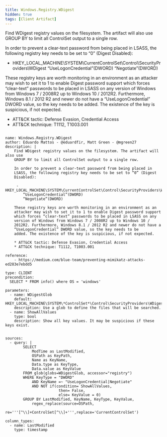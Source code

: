 ```yaml
---
title: Windows.Registry.WDigest
hidden: true
tags: [Client Artifact]
---
```


Find WDigest registry values on the filesystem. The artifact will also use
GROUP BY to limit all ControlSet output to a single row.

In order to prevent a clear-text password from being placed in
LSASS, the following registry key needs to be set to “0” (Digest
Disabled):

 - HKEY_LOCAL_MACHINE\SYSTEM\CurrentControlSet\Control\SecurityProviders\WDigest
    “UseLogonCredential”(DWORD)
    “Negotiate”(DWORD)

These registry keys are worth monitoring in an environment as an
attacker may wish to set it to 1 to enable Digest password support
which forces “clear-text” passwords to be placed in LSASS on any
version of Windows from Windows 7 / 2008R2 up to Windows 10 /
2012R2. Furthermore, Windows 8.1 / 2012 R2 and newer do not have a
“UseLogonCredential” DWORD value, so the key needs to be
added. The existence of the key is suspicious, if not expected.

* ATT&CK tactic: Defense Evasion, Credential Access
* ATT&CK technique: T1112, T1003.001


<pre><code class="language-yaml">
name: Windows.Registry.WDigest
author: Eduardo Mattos - @eduardfir, Matt Green - @mgreen27
description: |
    Find WDigest registry values on the filesystem. The artifact will also use
    GROUP BY to limit all ControlSet output to a single row.

    In order to prevent a clear-text password from being placed in
    LSASS, the following registry key needs to be set to “0” (Digest
    Disabled):

     - HKEY_LOCAL_MACHINE\SYSTEM\CurrentControlSet\Control\SecurityProviders\WDigest
        “UseLogonCredential”(DWORD)
        “Negotiate”(DWORD)

    These registry keys are worth monitoring in an environment as an
    attacker may wish to set it to 1 to enable Digest password support
    which forces “clear-text” passwords to be placed in LSASS on any
    version of Windows from Windows 7 / 2008R2 up to Windows 10 /
    2012R2. Furthermore, Windows 8.1 / 2012 R2 and newer do not have a
    “UseLogonCredential” DWORD value, so the key needs to be
    added. The existence of the key is suspicious, if not expected.

    * ATT&CK tactic: Defense Evasion, Credential Access
    * ATT&CK technique: T1112, T1003.001

reference:
    - https://medium.com/blue-team/preventing-mimikatz-attacks-ed283e7ebdd5

type: CLIENT
precondition:
  SELECT * FROM info() where OS = 'windows'

parameters:
  - name: WDigestGlob
    default: HKEY_LOCAL_MACHINE\SYSTEM\*ControlSet*\Control\SecurityProviders\WDigest\**
    description: Use a glob to define the files that will be searched.
  - name: ShowAllValues
    type: bool
    description: Show all key values. It may be suspicious if these keys exist.


sources:
  - query: |
        SELECT
            ModTime as LastModified,
            OSPath as KeyPath,
            Name as KeyName,
            Data.type as KeyType,
            Data.value as KeyValue
        FROM glob(globs=WDigestGlob, accessor="registry")
        WHERE KeyType = "DWORD"
            AND KeyName =~ "UseLogonCredential|Negotiate"
            AND NOT if(condition= ShowAllValues,
                        then= False,
                        else= KeyValue = 0)
        GROUP BY LastModified, KeyName, KeyType, KeyValue,
            regex_replace(source=OSPath,
                re='''[^\\]+ControlSet[^\\]+''',replace='CurrentControlSet')

column_types:
  - name: LastModified
    type: timestamp

</code></pre>

